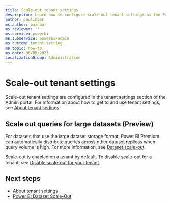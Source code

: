 ```yaml
---
title: Scale-out tenant settings
description: Learn how to configure scale-out tenant settings as the Power BI administrator. 
author: paulinbar
ms.author: painbar
ms.reviewer: ''
ms.service: powerbi
ms.subservice: powerbi-admin
ms.custom: tenant-setting
ms.topic: how-to
ms.date: 06/05/2023
LocalizationGroup: Administration
---
```


# Scale-out tenant settings

Scale-out tenant settings are configured in the tenant settings section of the Admin portal. For information about how to get to and use tenant settings, see [About tenant settings](service-admin-portal-about-tenant-settings.md).

## Scale out queries for large datasets (Preview)

For datasets that use the large dataset storage format, Power BI Premium can automatically distribute queries across other dataset replicas when query volume is high. For more information, see [Dataset scale-out](../enterprise/service-premium-scale-out.md).

Scale-out is enabled on a tenant by default. To disable scale-out for a tenant, see [Disable scale-out for your tenant](../enterprise/service-premium-scale-out.md#disable-scale-out-for-your-tenant).

## Next steps

* [About tenant settings](service-admin-portal-about-tenant-settings.md)
* [Power BI Dataset Scale-Out](../enterprise/service-premium-scale-out.md)